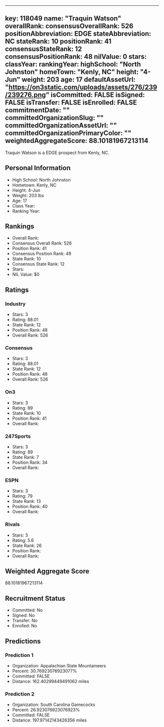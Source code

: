 ---
  key: 118049
  name: "Traquin Watson"
  overallRank: 
  consensusOverallRank: 526
  positionAbbreviation: EDGE
  stateAbbreviation: NC
  stateRank: 10
  positionRank: 41
  consensusStateRank: 12
  consensusPositionRank: 48
  nilValue: 0
  stars: 
  classYear: 
  rankingYear: 
  highSchool: "North Johnston"
  homeTown: "Kenly, NC"
  height: "4-Jun"
  weight: 203
  age: 17
  defaultAssetUrl: "https://on3static.com/uploads/assets/276/239/239276.png"
  isCommitted: FALSE
  isSigned: FALSE
  isTransfer: FALSE
  isEnrolled: FALSE
  commitmentDate: ""
  committedOrganizationSlug: ""
  committedOrganizationAssetUrl: ""
  committedOrganizationPrimaryColor: ""
  weightedAggregateScore: 88.10181967213114
  ---
  
  Traquin Watson is a EDGE prospect from Kenly, NC.
  
  ## Personal Information
  - High School: North Johnston
  - Hometown: Kenly, NC
  - Height: 4-Jun
  - Weight: 203 lbs
  - Age: 17
  - Class Year: 
  - Ranking Year: 
  
  ## Rankings
  - Overall Rank: 
  - Consensus Overall Rank: 526
  - Position Rank: 41
  - Consensus Position Rank: 48
  - State Rank: 10
  - Consensus State Rank: 12
  - Stars: 
  - NIL Value: $0
  
  ## Ratings
  
  ### Industry
  - Stars: 3
  - Rating: 88.01
  - State Rank: 12
  - Position Rank: 48
  - Overall Rank: 526
  
  ### Consensus
  - Stars: 3
  - Rating: 88.01
  - State Rank: 12
  - Position Rank: 48
  - Overall Rank: 526
  
  ### On3
  - Stars: 3
  - Rating: 89
  - State Rank: 10
  - Position Rank: 41
  - Overall Rank: 
  
  ### 247Sports
  - Stars: 3
  - Rating: 89
  - State Rank: 7
  - Position Rank: 34
  - Overall Rank: 
  
  ### ESPN
  - Stars: 3
  - Rating: 79
  - State Rank: 13
  - Position Rank: 40
  - Overall Rank: 
  
  ### Rivals
  - Stars: 3
  - Rating: 5.6
  - State Rank: 26
  - Position Rank: 
  - Overall Rank: 
  
  ## Weighted Aggregate Score
  88.10181967213114
  
  ## Recruitment Status
  - Committed: No
  - Signed: No
  - Transfer: No
  - Enrolled: No
  
  
  
  ## Predictions
  
  ### Prediction 1
  - Organization: Appalachian State Mountaineers
  - Percent: 30.76923076923077%
  - Committed: FALSE
  - Distance: 162.40299449491062 miles
  
  ### Prediction 2
  - Organization: South Carolina Gamecocks
  - Percent: 26.923076923076923%
  - Committed: FALSE
  - Distance: 197.97142143426356 miles
  